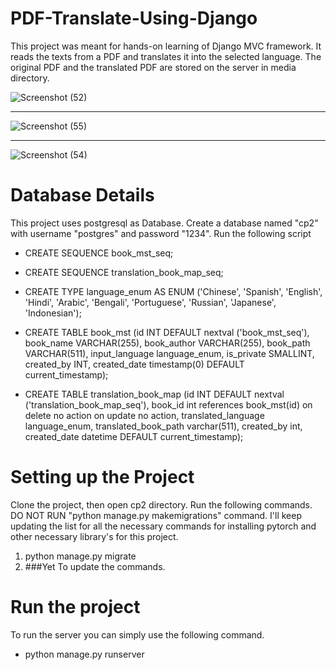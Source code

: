 # PDF-Translate-Using-Django
This project was meant for hands-on learning of Django MVC framework. It reads the texts from a PDF and translates it into the selected language. The original PDF and the translated PDF are stored on the server in media directory. 

![Screenshot (52)](https://user-images.githubusercontent.com/39291426/115433514-4892c500-a225-11eb-9099-2c5723e495ee.png)

---------------------------------------------------------------------------------------------------------------------------------------------------------------------------------

![Screenshot (55)](https://user-images.githubusercontent.com/39291426/115433766-87c11600-a225-11eb-9b63-fc848c2df472.png)

---------------------------------------------------------------------------------------------------------------------------------------------------------------------------------

![Screenshot (54)](https://user-images.githubusercontent.com/39291426/115433789-8db6f700-a225-11eb-8d6a-56328bd295b4.png)



# Database Details
This project uses postgresql as Database. Create a database named "cp2" with username "postgres" and password "1234". Run the following script 

- CREATE SEQUENCE book_mst_seq;

- CREATE SEQUENCE translation_book_map_seq;

- CREATE TYPE language_enum AS ENUM ('Chinese', 'Spanish', 'English', 'Hindi', 'Arabic', 'Bengali', 'Portuguese', 'Russian', 'Japanese', 'Indonesian');

- CREATE TABLE book_mst (id INT DEFAULT nextval ('book_mst_seq'), book_name VARCHAR(255), book_author VARCHAR(255), book_path VARCHAR(511), input_language language_enum, is_private SMALLINT, created_by INT, created_date timestamp(0) DEFAULT current_timestamp);

- CREATE TABLE translation_book_map (id INT DEFAULT nextval ('translation_book_map_seq'), book_id int references book_mst(id) on delete no action on update no action, translated_language language_enum, translated_book_path varchar(511), created_by int, created_date datetime DEFAULT current_timestamp);

# Setting up the Project
Clone the project, then open cp2 directory. Run the following commands. DO NOT RUN "python manage.py makemigrations" command. I'll keep updating the list for all the necessary commands for installing pytorch and other necessary library's for this project.
1. python manage.py migrate
2. ###Yet To update the commands.

# Run the project
To run the server you can simply use the following command.
- python manage.py runserver
